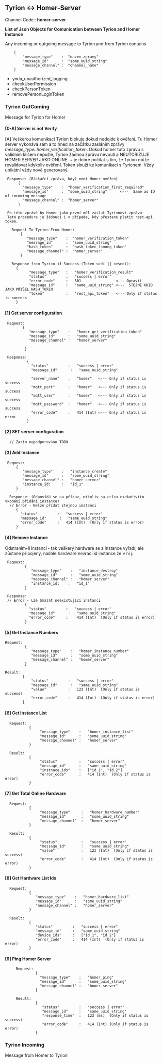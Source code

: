 
## Tyrion <-> Homer-Server ##

Channel Code:: **homer-server**

**List of Json Objects for Comunication between Tyrion and Homer Instance**

Any incoming or outgoing message to Tyrion and from Tyrion contains

        {
            "message_type"    :  "nazev_zpravy"              
            "message_id"      :  "some_uuid_string"
            "message_channel" :  "channel_name"  
        }
        
 - yoda_unauthorized_logging 
 - checkUserPermission
 - checkPersonToken
 - removePersonLoginToken
 
 
### Tyrion OutComing ###  
 Message for Tyrion for Homer
 
 #### [0-A] Server is not Verify ####
 [A] Veškerou komunikaci Tyrion blokuje dokud nedojde k ověření. Tu Homer server vykonává sám a to hned 
     na začátku zasláním zprávy *message_type::homer_verification_token*. Dokud homer tuto zprávu s validním
     klíčem nepošle, Tyrion žádnou zprávu nevputí a NEUTORIZUJE HOMER SERVER JAKO ONLINE.
     + je dobré počítat s tím, že Tyrion může revalidovat kdykoliv ověření.
     Token slouží ke komunikaci s Tyrionem. Vždy unikátní vždy nově generovaný. 
     
 
     Response: (Blokační zpráva, když není Homer ověřen)
          {  
            "message_type"    :  "homer_verification_first_required"              
            "message_id"      :  "some_uuid_string"      <---  Same as ID of incoming message
            "message_channel" :  "homer_server"  
          }
          
     Po této zprávě by Homer jako první měl zaslat Tyrionovi zprávu 
     Tato procedura je žádoucí i v případe, kdy přestane platit rest-api token. 
          
       Request To Tyrion From Homer:
           {  
              "message_type"    :  "homer_verification_token"              
              "message_id"      :  "some_uuid_string"       
              "hash_token"      :  "hash_token_looong_token"
              "message_channel" :  "homer_server"  
           }   
           
       Response from Tyrion if Success (Token sedí || nesedí):
         {
               "message_type"   :   "homer_verification_result"    
               "status"         :   "success | error"   
               "error_code"     :   301                <--- Opravit  
               "message_id"     :   "same_uuid_string" <---  STEJNÉ UUID JAKO PŘIŠEL HASH_TOKEN             
               "token"          :   "rest_api_token"   <--- Only if status is success 
         }           
     
 #### [1] Get server configuration #### 
 
     Request: 
            {
               "message_type"    :   "homer_get_verification_token"              
               "message_id"      :   "some_uuid_string"
               "message_channel" :   "homer_server"  
               
             }   
            
     Response:
              {
                "status"         :   "success | error"
                "message_id"      :   "same_uuid_string" 
                 
                "server_name"    :   "homer"   <--- Only if status is success 
                "mqtt_port"      :   "homer"   <--- Only if status is success  
                "mqtt_user"      :   "homer"   <--- Only if status is success 
                "mqtt_password"  :   "homer"   <--- Only if status is success 
                "error_code"     :   414 (Int) <--- Only if status is error 
              }         
               
              
 #### [2] SET server configuration #### 
 
      // Zatím nepodporováno TODO 
 
 #### [3] Add Instance ####
     
     Request: 
         {
            "message_type"    :   "instance_create"              
            "message_id"      :   "some_uuid_string"
            "message_channel" :   "homer_server"  
            "instance_id:     :   "id_1" 
         }
         
      Response: (Odpovídá se na příkaz, nikoliv na celou exekutivitu vkonání přidání instance) 
      // Error - Nelze přidat stejnou instanci 
         {
           "status"         :   "success | error"
           "message_id"      :   "same_uuid_string"  
           "error_code"     :   414 (Int)  (Only if status is error) 
         }
 
 
 #### [4] Remove Instance #### 
 Odstraním-li Instanci - tak veškerý hardware se z instance vyřadí, ale zůstane připojený,
 nadále hardware nevrací id instance že v ní j. 
 
     Request: 
             {
                "message_type"    :   "instance_destroy"              
                "message_id"      :   "some_uuid_string"
                "message_channel" :   "homer_server"  
                "instance_id:    :   "id_1"
             }
             
     Response:
     // Error - Lze Smazat neexistující instanci 
             {
               "status"         :   "success | error"
               "message_id"      :   "same_uuid_string"  
               "error_code"     :    414 (Int)  (Only if status is error) 
             }      
  
  
  #### [5] Get Instance Numbers ####  
  
    Request: 
             {
                "message_type"    :   "homer_instance_number"              
                "message_id"      :   "some_uuid_string"
                "message_channel" :   "homer_server"  
             }  
  
    Result: 
            {
                "status"         :   "success | error"
                "message_id"      :   "same_uuid_string"  
                "value"          :   123 (Int)  (Only if status is success)    
                "error_code"     :   414 (Int)  (Only if status is error) 
            }
            
              
  #### [6] Get Instance List ####  
  
      Request: 
               {
                    "message_type"    :   "homer_instance_list"              
                    "message_id"      :   "some_uuid_string"
                    "message_channel" :   "homer_server"  
               }  
  
      Result: 
               {
                    "status"          :   "success | error"
                    "message_id"      :   "same_uuid_string"  
                    "instnace_ids"    :   ["id_1", "id_2"] 
                    "error_code"      :   414 (Int)  (Only if status is error) 
               }
            
  #### [7] Get Total Online Hardware ####  
    
      Request: 
               {
                    "message_type"     :   "homer_hardware_number"              
                    "message_id"       :   "some_uuid_string"
                    "message_channel"  :   "homer_server"  
               }  
    
      Result: 
               {
                    "status"           :   "success | error"
                    "message_id"       :   "same_uuid_string"  
                    "value"            :   123 (Int)  (Only if status is success)    
                    "error_code"       :   414 (Int)  (Only if status is error) 
               }          

   #### [8] Get Hardware List Ids ####  
    
      Request: 
               {
                  "message_type"    :   "homer_hardware_list"              
                  "message_id"      :   "some_uuid_string"
                  "message_channel" :   "homer_server"  
               }  
    
      Result: 
               { 
                  "status"         :   "success | error"
                  "message_id"     :   "same_uuid_string"  
                  "device_ids"     :   ["id_1", "id_2"] 
                  "error_code"     :   414 (Int)  (Only if status is error) 
               }          
        
   #### [9] Ping Homer Server ####  
    
         Request: 
                  {
                    "message_type"    :   "homer_ping"              
                    "message_id"      :   "some_uuid_string"
                    "message_channel" :   "homer_server"  
                  }  
          
         Result: 
                  {
                     "status"         :   "success | error"
                     "message_id"     :   "same_uuid_string"  
                     "response_time"  :   123 (ms)  (Only if status is success)   
                     "error_code"     :   414 (Int) (Only if status is error) 
                  }  
                  
                  
                  
### Tyrion Incoming ###
 Message from Homer to Tyrion 
     
     
     